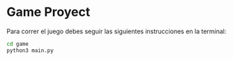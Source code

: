 # Game Proyect
Para correr el juego debes seguir las siguientes instrucciones en la terminal:

```sh
cd game
python3 main.py
```